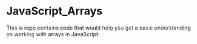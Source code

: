 # JavaScript_Arrays
This is repo contains code that would help you get a basic understanding on working with arrays in JavaScript 
